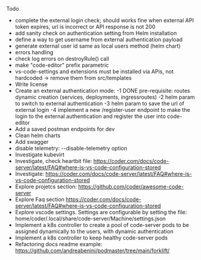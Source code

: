 Todo

- complete the external login check; should works fine when external API token expires, url is incorrect or API response is not 200
- add sanity check on authentication setting from Helm installation
- define a way to get username from external authentication payload
- generate external user id same as local users method (helm chart)
- errors handling
- check log errors on destroyRule() call
- make "code-editor" prefix parametric
- vs-code-settings and extensions must be installed via APis, not hardcoded -> remove them from src/templates
- Write license
- Create an external authentication mode:
  -1 DONE pre-requisite: routes dynamic creation (services, deployments, ingressroutes)
  -2 helm param to switch to external authentication
  -3 helm param to save the url of external login
  -4 implement a new /register-user endpoint to make the login to the external authentication and register the user into code-editor
- Add a saved postman endpoints for dev
- Clean helm charts
- Add swagger
- disable telemetry: --disable-telemetry option
- Investigate kubevirt
- Investigate, check heartbit file: https://coder.com/docs/code-server/latest/FAQ#where-is-vs-code-configuration-stored
- Investigate: https://coder.com/docs/code-server/latest/FAQ#where-is-vs-code-configuration-stored
- Explore projetcs section: https://github.com/coder/awesome-code-server
- Explore Faq section https://coder.com/docs/code-server/latest/FAQ#where-is-vs-code-configuration-stored
- Explore vscode settings. Settings are configurable by setting the file: home/coder/.local/share/code-server/Machine/settings.json
- Implement a k8s controller to create a pool of code-server pods to be assigned dynamically to the users, with dynamic authentication 
- Implement a k8s controller to keep healthy code-server pods
- Refactoring docs
  readme example: https://github.com/andreabenini/podmaster/tree/main/forklift/
